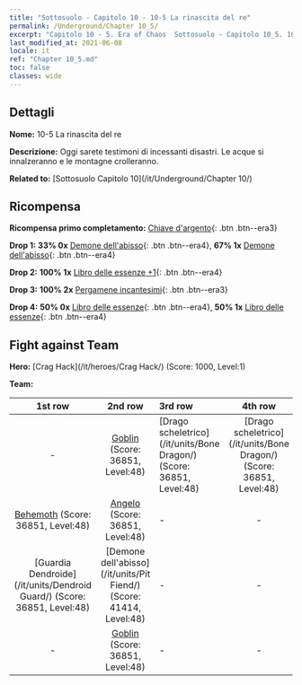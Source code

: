 ```yaml
---
title: "Sottosuolo - Capitolo 10 - 10-5 La rinascita del re"
permalink: /Underground/Chapter 10_5/
excerpt: "Capitolo 10 - 5. Era of Chaos  Sottosuolo - Capitolo 10_5. 10-5 La rinascita del re"
last_modified_at: 2021-06-08
locale: it
ref: "Chapter 10_5.md"
toc: false
classes: wide
---
```


## Dettagli

 **Nome:** 10-5 La rinascita del re

 **Descrizione:** Oggi sarete testimoni di incessanti disastri. Le acque si innalzeranno e le montagne crolleranno.

 **Related to:** [Sottosuolo Capitolo 10](/it/Underground/Chapter 10/)

## Ricompensa

 **Ricompensa primo completamento:** [Chiave d'argento](/ItemsIT/con_693/){: .btn .btn--era3}

 **Drop 1:** **33% 0x** [Demone dell'abisso](/ItemsIT/unt_230/){: .btn .btn--era4}, **67% 1x** [Demone dell'abisso](/ItemsIT/unt_230/){: .btn .btn--era4}

 **Drop 2:** **100% 1x** [Libro delle essenze +1](/ItemsIT/mat_46/){: .btn .btn--era4}

 **Drop 3:** **100% 2x** [Pergamene incantesimi](/ItemsIT/con_694/){: .btn .btn--era3}

 **Drop 4:** **50% 0x** [Libro delle essenze](/ItemsIT/mat_39/){: .btn .btn--era4}, **50% 1x** [Libro delle essenze](/ItemsIT/mat_39/){: .btn .btn--era4}


## Fight against Team
 **Hero:** [Crag Hack](/it/heroes/Crag Hack/) (Score: 1000, Level:1)

 **Team:**


  | 1st row | 2nd row | 3rd row | 4th row |
  |:----:|:----:|:----|:----:|
  | - | [Goblin](/it/units/Goblin/) (Score: 36851, Level:48)  | [Drago scheletrico](/it/units/Bone Dragon/) (Score: 36851, Level:48)  | [Drago scheletrico](/it/units/Bone Dragon/) (Score: 36851, Level:48)  |
  | [Behemoth](/it/units/Behemoth/) (Score: 36851, Level:48)  | [Angelo](/it/units/Angel/) (Score: 36851, Level:48)  | - | - |
  | [Guardia Dendroide](/it/units/Dendroid Guard/) (Score: 36851, Level:48)  | [Demone dell'abisso](/it/units/Pit Fiend/) (Score: 41414, Level:48)  | - | - |
  | - | [Goblin](/it/units/Goblin/) (Score: 36851, Level:48)  | - | - |


